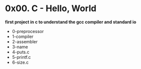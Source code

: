 # 0x00. C - Hello, World

**first project in c to understand the gcc compiler and standard io**

- 0-preprocessor
- 1-compiler
- 2-assembler
- 3-name
- 4-puts.c
- 5-printf.c
- 6-size.c